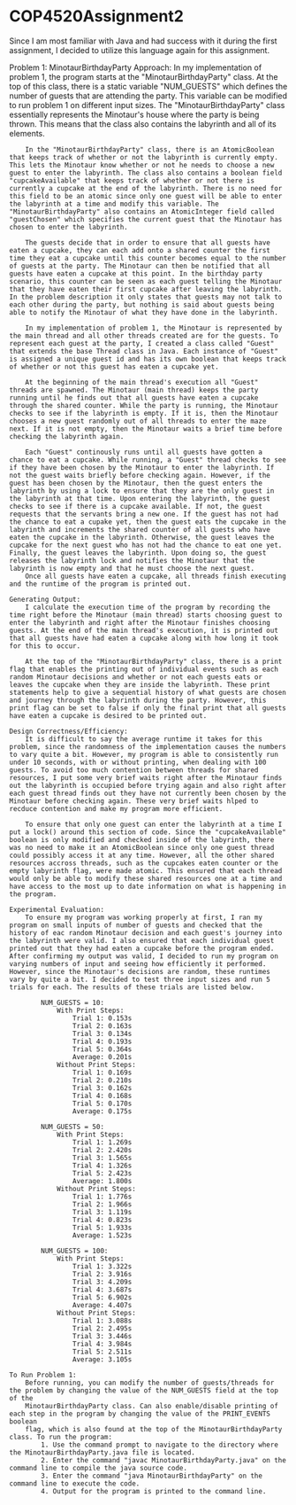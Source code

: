 # COP4520Assignment2
Since I am most familiar with Java and had success with it during the first assignment, I decided to utilize this language again for this assignment.

Problem 1: MinotaurBirthdayParty
    Approach:
        In my implementation of problem 1, the program starts at the "MinotaurBirthdayParty" class. At the top of this class, there is a static variable "NUM_GUESTS" which defines the number of guests that are attending the party. This variable can be modified to run problem 1 on different input sizes. The "MinotaurBirthdayParty" class essentially represents the Minotaur's house where the party is being thrown. This means that the class also contains the labyrinth and all of its elements.

        In the "MinotaurBirthdayParty" class, there is an AtomicBoolean that keeps track of whether or not the labyrinth is currently empty. This lets the Minotaur know whether or not he needs to choose a new guest to enter the labyrinth. The class also contains a boolean field "cupcakeAvailable" that keeps track of whether or not there is currently a cupcake at the end of the labyrinth. There is no need for this field to be an atomic since only one guest will be able to enter the labyrinth at a time and modify this variable. The "MinotaurBirthdayParty" also contains an AtomicInteger field called "guestChosen" which specifies the current guest that the Minotaur has chosen to enter the labyrinth. 

        The guests decide that in order to ensure that all guests have eaten a cupcake, they can each add onto a shared counter the first time they eat a cupcake until this counter becomes equal to the number of guests at the party. The Minotaur can then be notified that all guests have eaten a cupcake at this point. In the birthday party scenario, this counter can be seen as each guest telling the Minotaur that they have eaten their first cupcake after leaving the labyrinth. In the problem description it only states that guests may not talk to each other during the party, but nothing is said about guests being able to notify the Minotaur of what they have done in the labyrinth. 

        In my implementation of problem 1, the Minotaur is represented by the main thread and all other threads created are for the guests. To represent each guest at the party, I created a class called "Guest" that extends the base Thread class in Java. Each instance of "Guest" is assigned a unique guest id and has its own boolean that keeps track of whether or not this guest has eaten a cupcake yet. 

        At the beginning of the main thread's execution all "Guest" threads are spawned. The Minotaur (main thread) keeps the party running until he finds out that all guests have eaten a cupcake through the shared counter. While the party is running, the Minotaur checks to see if the labyrinth is empty. If it is, then the Minotaur chooses a new guest randomly out of all threads to enter the maze next. If it is not empty, then the Minotaur waits a brief time before checking the labyrinth again.

        Each "Guest" continously runs until all guests have gotten a chance to eat a cupcake. While running, a "Guest" thread checks to see if they have been chosen by the Minotaur to enter the labyrinth. If not the guest waits briefly before checking again. However, if the guest has been chosen by the Minotaur, then the guest enters the labyrinth by using a lock to ensure that they are the only guest in the labyrinth at that time. Upon entering the labyrinth, the guest checks to see if there is a cupcake available. If not, the guest requests that the servants bring a new one. If the guest has not had the chance to eat a cupake yet, then the guest eats the cupcake in the labyrinth and increments the shared counter of all guests who have eaten the cupcake in the labyrinth. Otherwise, the guest leaves the cupcake for the next guest who has not had the chance to eat one yet. Finally, the guest leaves the labyrinth. Upon doing so, the guest releases the labyrinth lock and notifies the Minotaur that the labyrinth is now empty and that he must choose the next guest.
        Once all guests have eaten a cupcake, all threads finish executing and the runtime of the program is printed out.

    Generating Output:
        I calculate the execution time of the program by recording the time right before the Minotaur (main thread) starts choosing guest to enter the labyrinth and right after the Minotaur finishes choosing guests. At the end of the main thread's execution, it is printed out that all guests have had eaten a cupcake along with how long it took for this to occur. 

        At the top of the "MinotaurBirthdayParty" class, there is a print flag that enables the printing out of individual events such as each random Minotaur decisions and whether or not each guests eats or leaves the cupcake when they are inside the labyrinth. These print statements help to give a sequential history of what guests are chosen and journey through the labyrinth during the party. However, this print flag can be set to false if only the final print that all guests have eaten a cupcake is desired to be printed out.

    Design Correctness/Efficiency: 
        It is difficult to say the average runtime it takes for this problem, since the randomness of the implementation causes the numbers to vary quite a bit. However, my program is able to consistently run under 10 seconds, with or without printing, when dealing with 100 guests. To avoid too much contention between threads for shared resources, I put some very brief waits right after the Minotaur finds out the labyrinth is occupied before trying again and also right after each guest thread finds out they have not currently been chosen by the Minotaur before checking again. These very brief waits hlped to recduce contention and make my program more efficient.
        
        To ensure that only one guest can enter the labyrinth at a time I put a lock() around this section of code. Since the "cupcakeAvailable" boolean is only modified and checked inside of the labyrinth, there was no need to make it an AtomicBoolean since only one guest thread could possibly access it at any time. However, all the other shared resources accross threads, such as the cupcakes eaten counter or the empty labyrinth flag, were made atomic. This ensured that each thread would only be able to modify these shared resources one at a time and have access to the most up to date information on what is happening in the program.
    
    Experimental Evaluation:
        To ensure my program was working properly at first, I ran my program on small inputs of number of guests and checked that the history of eac random Minotaur decision and each guest's journey into the labyrinth were valid. I also ensured that each individual guest printed out that they had eaten a cupcake before the program ended. After confirming my output was valid, I decided to run my program on varying numbers of input and seeing how efficiently it performed. However, since the Minotaur's decisions are random, these runtimes vary by quite a bit. I decided to test three input sizes and run 5 trials for each. The results of these trials are listed below.

            NUM_GUESTS = 10:
                With Print Steps:
                    Trial 1: 0.153s
                    Trial 2: 0.163s
                    Trial 3: 0.134s
                    Trial 4: 0.193s
                    Trial 5: 0.364s
                    Average: 0.201s
                Without Print Steps:
                    Trial 1: 0.169s
                    Trial 2: 0.210s
                    Trial 3: 0.162s
                    Trial 4: 0.168s
                    Trial 5: 0.170s
                    Average: 0.175s

            NUM_GUESTS = 50:
                With Print Steps:
                    Trial 1: 1.269s
                    Trial 2: 2.420s
                    Trial 3: 1.565s
                    Trial 4: 1.326s
                    Trial 5: 2.423s
                    Average: 1.800s
                Without Print Steps:
                    Trial 1: 1.776s
                    Trial 2: 1.966s
                    Trial 3: 1.119s
                    Trial 4: 0.823s
                    Trial 5: 1.933s
                    Average: 1.523s

            NUM_GUESTS = 100:
                With Print Steps:
                    Trial 1: 3.322s
                    Trial 2: 3.916s
                    Trial 3: 4.209s
                    Trial 4: 3.687s
                    Trial 5: 6.902s
                    Average: 4.407s
                Without Print Steps:
                    Trial 1: 3.088s
                    Trial 2: 2.495s
                    Trial 3: 3.446s
                    Trial 4: 3.984s
                    Trial 5: 2.511s
                    Average: 3.105s

    To Run Problem 1:
        Before running, you can modify the number of guests/threads for the problem by changing the value of the NUM_GUESTS field at the top of the
        MinotaurBirthdayParty class. Can also enable/disable printing of each step in the program by changing the value of the PRINT_EVENTS boolean
        flag, which is also found at the top of the MinotaurBirthdayParty class. To run the program:
            1. Use the command prompt to navigate to the directory where the MinotaurBirthdayParty.java file is located.
            2. Enter the command "javac MinotaurBirthdayParty.java" on the command line to compile the java source code.
            3. Enter the command "java MinotaurBirthdayParty" on the command line to execute the code.
            4. Output for the program is printed to the command line.